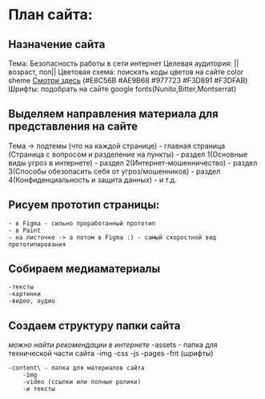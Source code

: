 # План сайта:

## Назначение сайта
Тема: Безопасность работы в сети интернет
Целевая аудитория: ||возраст, пол||
Цветовая схема: поискать коды цветов на сайте color sheme [Смотри здесь](https://colorscheme.ru/#3q12o7Tyiw0w0 "Выбранная схема цветов")
(#E8C56B	#AE9B68	#977723	#F3D891	#F3DFAB)
Шрифты: подобрать на сайте google fonts(Nunito,Bitter,Montserrat)


## Выделяем направления материала для представления на сайте

Тема -> подтемы (что на каждой странице)
    - главная страница (Страница с вопросом и разделение на пункты)
    - раздел 1(Основные виды угроз в интернете)
    - раздел 2(Интернет-мошенничество)
    - раздел 3(Способы обезопасить себя от угроз/мошенников)
    - раздел 4(Конфиденциальность и защита данных)
    - и т.д.

## Рисуем прототип страницы:
    - в Figma - сильно проработанный прототип
    - в Paint
    - на листочке -> а потом в Figma :) - самый скоростной вид прототипирования

## Собираем медиаматериалы
    -тексты
    -картинки
    -видео, аудио

## Создаем структуру папки сайта
*можно найти рекомендации в интернете*
    -assets - папка для технической части сайта
        -img
        -css
        -js
        -pages
        -fnt  (шрифты)

    -content\ - папка для материалов сайта
        -img
        -video (ссылки или полные ролики)
        -и тексты


